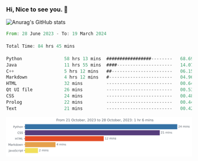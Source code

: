### Hi, Nice to see you. 👋

<!--
**EtherFin/EtherFin** is a ✨ _special_ ✨ repository because its `README.md` (this file) appears on your GitHub profile.

Here are some ideas to get you started:

- 🔭 I’m currently working on ...
- 🌱 I’m currently learning ...
- 👯 I’m looking to collaborate on ...
- 🤔 I’m looking for help with ...
- 💬 Ask me about ...
- 📫 How to reach me: ...
- 😄 Pronouns: ...
- ⚡ Fun fact: ...
-->


![Anurag's GitHub stats](https://github-readme-stats.vercel.app/api?username=EtherFin&bg_color=30,e96443,e97f43,e99943,e9b443,e9ce43,e9e843,d3e943,bee943,a9e943,94e943&title_color=fff&text_color=000&show_icons=true&icon_color=000)


<!--START_SECTION:waka-->

```rust
From: 28 June 2023 - To: 19 March 2024

Total Time: 84 hrs 45 mins

Python                58 hrs 13 mins  #################--------   68.69 %
Java                  11 hrs 55 mins  ####---------------------   14.07 %
C++                   5 hrs 12 mins   ##-----------------------   06.15 %
Markdown              4 hrs 12 mins   #------------------------   04.96 %
HTML                  32 mins         -------------------------   00.64 %
Qt UI file            26 mins         -------------------------   00.53 %
CSS                   24 mins         -------------------------   00.48 %
Prolog                22 mins         -------------------------   00.44 %
Text                  21 mins         -------------------------   00.42 %
```

<!--END_SECTION:waka-->

<img
  src="https://github.com/EtherFin/EtherFin/blob/master/images/stat.svg"
  alt="Work Dashboard"
/>

